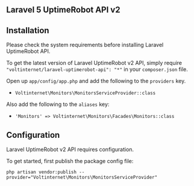 ## Laravel 5 UptimeRobot API v2

## Installation

Please check the system requirements before installing Laravel UptimeRobot API.

To get the latest version of Laravel UptimeRobot v2 API, simply require `"voltinternet/laravel-uptimerobot-api": "*"` in your `composer.json` file.

Open up `app/config/app.php` and add the following to the `providers` key.

* `Voltinternet\Monitors\MonitorsServiceProvider::class`

Also add the following to the `aliases` key:

* `'Monitors' => Voltinternet\Monitors\Facades\Monitors::class`

## Configuration

Laravel UptimeRobot v2 API requires configuration.

To get started, first publish the package config file:

    php artisan vendor:publish --provider="Voltinternet\Monitors\MonitorsServiceProvider"